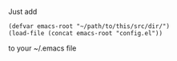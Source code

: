 Just add

```
(defvar emacs-root "~/path/to/this/src/dir/")
(load-file (concat emacs-root "config.el"))
```

to your ~/.emacs file
